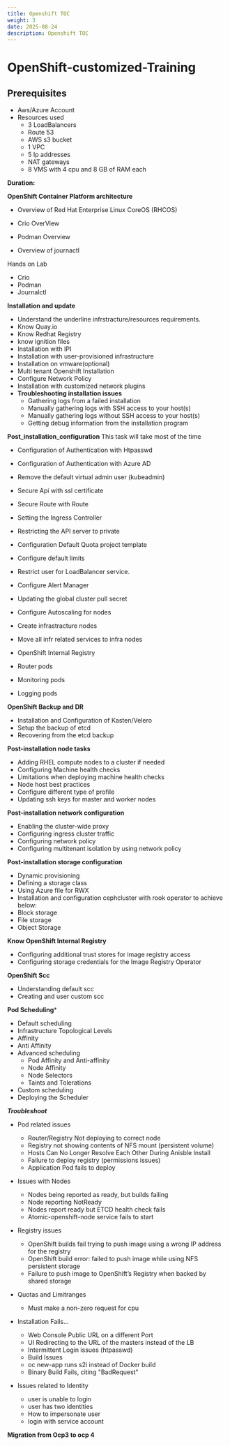```yaml
---
title: Openshift TOC
weight: 3
date: 2025-08-24
description: Openshift TOC
---
```


# OpenShift-customized-Training
## Prerequisites 
 - Aws/Azure  Account
 - Resources used
   - 3 LoadBalancers
   - Route 53
   - AWS s3 bucket
   - 1 VPC
   - 5 Ip addresses
   - NAT gateways
   - 8 VMS with 4 cpu and 8 GB of RAM each 

  **Duration:** 


  
**OpenShift Container Platform architecture**

- Overview of Red Hat Enterprise Linux CoreOS (RHCOS)

- Crio OverView

- Podman Overview

- Overview of journactl



Hands on Lab
 - Crio
 - Podman
 - Journalctl

**Installation and update**
 -  Understand the underline infrstracture/resources requirements.
 - Know Quay.io
 - Know Redhat Registry
 -  know ignition files
 -  Installation with IPI
 -  Installation with user-provisioned infrastructure
 -  Installation on vmware(optional)
 -  Multi tenant Openshift Installation
 -  Configure Network Policy
 -  Installation with customized network plugins
 - **Troubleshooting installation issues**
    - Gathering logs from a failed installation
    - Manually gathering logs with SSH access to your host(s)
    - Manually gathering logs without SSH access to your host(s)
    - Getting debug information from the installation program

**Post_installation_configuration**
This task will take most of the time 

- Configuration of Authentication with Htpasswd
- Configuration of Authentication with Azure AD
- Remove the default virtual admin user (kubeadmin)
- Secure Api with ssl certificate
- Secure Route with Route
- Setting the Ingress Controller
- Restricting the API server to private
- Configuration Default Quota project template
- Configure default limits
- Restrict user for LoadBalancer service.
- Configure Alert Manager
- Updating the global cluster pull secret
- Configure Autoscaling for nodes

- Create infrastracture nodes
- Move all infr related services to infra nodes
 - OpenShift Internal Registry
 - Router pods
 - Monitoring pods
 - Logging pods


**OpenShift Backup and DR**
 - Installation and Configuration of Kasten/Velero
 - Setup the backup of etcd 
 - Recovering from the etcd backup
 


 **Post-installation node tasks**
 - Adding RHEL compute nodes to a cluster if needed
 - Configuring Machine health checks
 - Limitations when deploying machine health checks
 - Node host best practices
 - Configure different type of profile
 - Updating ssh keys for master and worker nodes


 **Post-installation network configuration**
  - Enabling the cluster-wide proxy
  - Configuring ingress cluster traffic
  - Configuring network policy
  - Configuring multitenant isolation by using network policy


**Post-installation storage configuration**
- Dynamic provisioning
- Defining a storage class
- Using Azure file for RWX
- Installation and configuration cephcluster with rook operator to achieve below:
 - Block storage
 - File storage
 - Object Storage

**Know OpenShift Internal Registry**
- Configuring additional trust stores for image registry access
- Configuring storage credentials for the Image Registry Operator


**OpenShift Scc**
- Understanding default scc
- Creating and user custom scc


**Pod Scheduling***
- Default scheduling
 - Infrastructure Topological Levels
 - Affinity
 - Anti Affinity
- Advanced scheduling
  - Pod Affinity and Anti-affinity
  - Node Affinity
  - Node Selectors
  - Taints and Tolerations
- Custom scheduling
 - Deploying the Scheduler


***Troubleshoot***

- Pod related issues
  - Router/Registry Not deploying to correct node
  - Registry not showing contents of NFS mount (persistent volume)
  - Hosts Can No Longer Resolve Each Other During Anisble Install
  - Failure to deploy registry (permissions issues)
  - Application Pod fails to deploy
- Issues with Nodes
  - Nodes being reported as ready, but builds failing
  - Node reporting NotReady
  - Nodes report ready but ETCD health check fails
  - Atomic-openshift-node service fails to start
- Registry issues
  - OpenShift builds fail trying to push image using a wrong IP address for the registry
  - OpenShift build error: failed to push image while using NFS persistent storage
  - Failure to push image to OpenShift’s Registry when backed by shared storage
- Quotas and Limitranges
  - Must make a non-zero request for cpu

- Installation Fails…​

  - Web Console Public URL on a different Port
  - UI Redirecting to the URL of the masters instead of the LB
  - Intermittent Login issues (htpasswd)
  - Build Issues
  - oc new-app runs s2i instead of Docker build
  - Binary Build Fails, citing "BadRequest"

- Issues related to Identity
  - user is unable to login
  - user has two identities
  - How to impersonate user
  - login with service account 




 **Migration from Ocp3 to ocp 4**   


    




 











